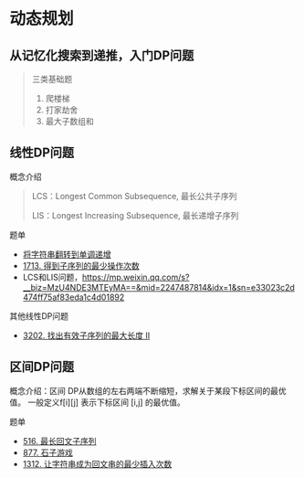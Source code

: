 # 动态规划

## 从记忆化搜索到递推，入门DP问题

> 三类基础题
> 1. 爬楼梯
> 2. 打家劫舍
> 3. 最大子数组和

## 线性DP问题

概念介绍
> LCS：Longest Common Subsequence, 最长公共子序列
> 
> LIS：Longest Increasing Subsequence, 最长递增子序列

题单
- [将字符串翻转到单调递增](https://leetcode.cn/problems/flip-string-to-monotone-increasing/)
- [1713. 得到子序列的最少操作次数](https://leetcode.cn/problems/minimum-operations-to-make-a-subsequence/description/)
-  LCS和LIS问题，https://mp.weixin.qq.com/s?__biz=MzU4NDE3MTEyMA==&mid=2247487814&idx=1&sn=e33023c2d474ff75af83eda1c4d01892


其他线性DP问题
- [3202. 找出有效子序列的最大长度 II](https://leetcode.cn/problems/find-the-maximum-length-of-valid-subsequence-ii/description/)

## 区间DP问题

概念介绍：区间 DP从数组的左右两端不断缩短，求解关于某段下标区间的最优值。 一般定义f[i][j] 表示下标区间 [i,j] 的最优值。

题单
- [516. 最长回文子序列](https://leetcode.cn/problems/longest-palindromic-subsequence/description/)
- [877. 石子游戏](https://leetcode.cn/problems/stone-game/description/)
- [1312. 让字符串成为回文串的最少插入次数](https://leetcode.cn/problems/minimum-insertion-steps-to-make-a-string-palindrome/description/)

